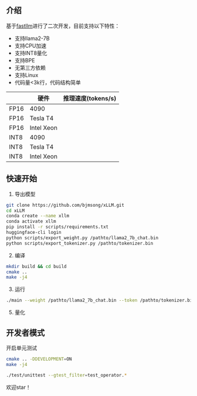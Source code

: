 ## 介绍

基于[fastllm](https://github.com/ztxz16/fastllm)进行了二次开发，目前支持以下特性：
- 支持llama2-7B
- 支持CPU加速
- 支持INT8量化
- 支持BPE
- 无第三方依赖
- 支持Linux
- 代码量<3k行，代码结构简单


|      |   硬件   |   推理速度(tokens/s)   |
| ---- | ---- | ---- |
|  FP16   |   4090   |      |
|  FP16   |    Tesla T4  |      |
|  FP16   |    Intel Xeon  |      |
|  INT8    |  4090    |      |
|  INT8    |   Tesla T4   |      |
|  INT8    |   Intel Xeon   |      |


## 快速开始
1. 导出模型

```bash
git clone https://github.com/bjmsong/xLLM.git
cd xLLM
conda create --name xllm
conda activate xllm
pip install -r scripts/requirements.txt
huggingface-cli login
python scripts/export_weight.py /pathto/llama2_7b_chat.bin
python scripts/export_tokenizer.py /pathto/tokenizer.bin
```

2.  编译
```bash
mkdir build && cd build
cmake ..
make -j4
```

3. 运行
```bash
./main --weight /pathto/llama2_7b_chat.bin --token /pathto/tokenizer.bin --threads 32
```


5. 量化


## 开发者模式

开启单元测试
```bash
cmake .. -DDEVELOPMENT=ON
make -j4

./test/unittest --gtest_filter=test_operator.*
```

欢迎star！
